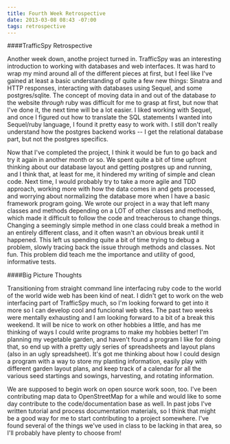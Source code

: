 ```yaml
---
title: Fourth Week Retrospective
date: 2013-03-08 08:43 -07:00
tags: retrospective
---
```


####TrafficSpy Retrospective

Another week down, anothe project turned in. TrafficSpy was an interesting introduction to working with databases and web interfaces. It was hard to wrap my mind around all of the different pieces at first, but I feel like I've gained at least a basic understanding of quite a few new things: Sinatra and HTTP responses, interacting with databases using Sequel, and some postgres/sqlite. The concept of moving data in and out of the database _to_ the website _through_ ruby was difficult for me to grasp at first, but now that I've done it, the next time will be a lot easier. I liked working with Sequel, and once I figured out how to translate the SQL statements I wanted into Sequel/ruby language, I found it pretty easy to work with. I still don't really understand how the postgres backend works -- I get the relational database part, but not the postgres specifics.

Now that I've completed the project, I think it would be fun to go back and try it again in another month or so. We spent quite a bit of time upfront thinking about our database layout and getting postgres up and running, and I think that, at least for me, it hindered my writing of simple and clean code. Next time, I would probably try to take a more agile and TDD approach, working more with how the data comes in and gets processed, and worrying about normalizing the database more when I have a basic framework program going. We wrote our project in a way that left many classes and methods depending on a LOT of other classes and methods, which made it difficult to follow the code and treacherous to change things. Changing a seemingly simple method in one class could break a method in an entirely different class, and it often wasn't an obvious break until it happened. This left us spending quite a bit of time trying to debug a problem, slowly tracing back the issue through methods and classes. Not fun. This problem did teach me the importance and utility of good, informative tests.

####Big Picture Thoughts

Transitioning from straight command line interfacing ruby code to the world of the world wide web has been kind of neat. I didn't get to work on the web interfacing part of TrafficSpy much, so I'm looking forward to get into it more so I can develop cool and funcional web sites. The past two weeks were mentally exhausting and I am looking forward to a bit of a break this weekend. It will be nice to work on other hobbies a little, and has me thinking of ways I could write programs to make my hobbies better! I'm planning my vegetable garden, and haven't found a program I like for doing that, so end up with a pretty ugly series of spreadsheets and layout plans (also in an ugly spreadsheet). It's got me thinking about how I could design a program with a way to store my planting information, easily play with different garden layout plans, and keep track of a calendar for all the various seed startings and sowings, harvesting, and rotating information.

We are supposed to begin work on open source work soon, too. I've been contributing map data to OpenStreetMap for a while and would like to some day contribute to the code/documentation base as well. In past jobs I've written tutorial and process documentation materials, so I think that might be a good way for me to start contributing to a project somewhere. I've found several of the things we've used in class to be lacking in that area, so I'll probably have plenty to choose from!
